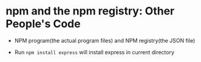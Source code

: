 # npm and the npm registry: Other People's Code

+ NPM program(the actual program files) and NPM registry(the JSON file)

+ Run ``npm install express`` will install express in current directory
